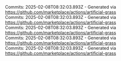 Commits: 2025-02-08T08:32:03.893Z - Generated via https://github.com/marketplace/actions/artificial-grass
<br>
Commits: 2025-02-08T08:32:03.893Z - Generated via https://github.com/marketplace/actions/artificial-grass
<br>
Commits: 2025-02-08T08:32:03.893Z - Generated via https://github.com/marketplace/actions/artificial-grass
<br>
Commits: 2025-02-08T08:32:03.893Z - Generated via https://github.com/marketplace/actions/artificial-grass
<br>
Commits: 2025-02-08T08:32:03.893Z - Generated via https://github.com/marketplace/actions/artificial-grass
<br>
